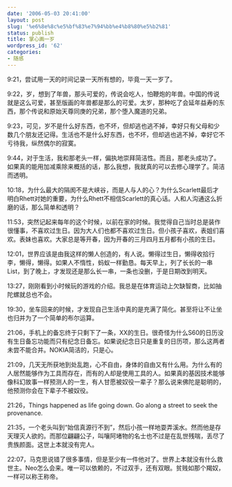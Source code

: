 ```yaml
---
date: '2006-05-03 20:41:00'
layout: post
slug: '%e6%8e%8c%e5%bf%83%e7%94%bb%e4%b8%80%e5%b2%81'
status: publish
title: 掌心画一岁
wordpress_id: '62'
categories:
- 随感
---
```


9:21，尝试用一天的时间记录一天所有想的，毕竟一天一岁了。


9:22，岁，想到了年兽，那头可爱的，传说会吃人，怕鞭炮的年兽。中国的传说就是这么可爱，甚至版画的年兽都是那么的可爱。太岁，那种吃了会延年益寿的东西，那个传说和原始天尊同庚的兄弟，那个堕入魔道的兄弟。


9:23，可见，岁不是什么好东西，也不坏，但却逃也逃不掉，幸好只有父母和少数几个朋友还记得。生活也不是什么好东西，也不坏，但却逃也逃不掉，幸好它不亏待我，纵然偶尔的寂寞。


9:44，对于生活，我和那老头一样，偏执地崇拜简洁性。而且，那老头成功了。如果真的能用加减乘除来概括的话，那么我想，我就真的可以去修心理学了。简洁而透明。


10:18，为什么最大的隔阂不是大峡谷，而是人与人的心？为什么Scarlett最后才明白Rhett对她的重要，为什么Rhett不相信Scarlett的真心话。人和人沟通这么折磨的话，那么简单和透明？


11:53，突然记起来每年的这个时候，以前在家的时候。我觉得自己当时总是装作很懂事，不喜欢过生日。因为大人们也都不喜欢过生日。但小孩子喜欢，表姐们喜欢。表妹也喜欢。大家总是等开春，因为开春的三月四月五月都有小孩的生日。


12:01，世界应该是由我这样的懒人创造的，有人说。懒得过生日，懒得收拾行李，懒得，懒得。如果人不惰性，蚂蚁一样勤恳。每天早上，列了长长的一串List，到了晚上，才发现还是那么长一串，一条也没删，于是日期改到明天。


13:27，刚刚看到小时候玩的游戏的介绍。我总是在体育运动上欠缺智商，比如抽陀螺就总也不会。


19:30，坐车回来的时候，才发现自己生活中真的是充满了简化。甚至将让不让坐也归并为了一个简单的布尔运算。


21:06，手机上的备忘终于只剩下了一条，XX的生日。很奇怪为什么S60的日历没有生日备忘功能而只有纪念日备忘。如果说纪念日只是重复的日历项，那么这两者未尝不能合并。NOKIA简洁的，只是心。


21:09，几天无所获地到处乱跑，心不自由，身体的自由又有什么用。为什么有的人居然能够作为工具而存在，而有的人却是使用工具的人。如果真的基因技术能够像科幻故事一样预测人的一生，有人甘愿被奴役一辈子？那么说来佛陀是聪明的，他预测你会在下辈子不被奴役。


21:26，Things happened as life going down. Go along a street to seek the provenance.


21:35，一个老头叫到“始信真源行不到”，然后小孩一样地耍弄溪水。然而他是存天理灭人欲的。而那位翩翩公子，叫嚷阿堵物的名士也不过是在乱世残喘，丢尽了贵族颜面。这世上本就没有完人。


22:07，马克思说错了很多事情，但是至少有一件他对了。世界上本就没有什么救世主。Neo怎么会来。唯一可以依赖的，不过双手，还有双眼。贫贱如那个羯奴，一样可以称王称帝。
